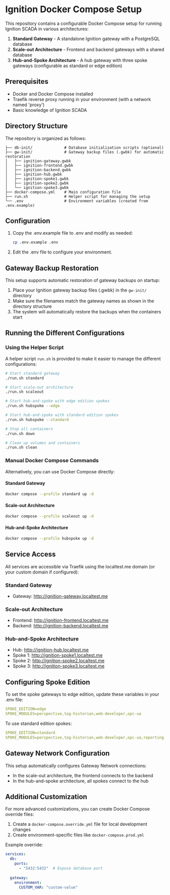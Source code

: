 # Ignition Docker Compose Setup

This repository contains a configurable Docker Compose setup for running Ignition SCADA in various architectures:

1. **Standard Gateway** - A standalone Ignition gateway with a PostgreSQL database
2. **Scale-out Architecture** - Frontend and backend gateways with a shared database
3. **Hub-and-Spoke Architecture** - A hub gateway with three spoke gateways (configurable as standard or edge edition)

## Prerequisites

- Docker and Docker Compose installed
- Traefik reverse proxy running in your environment (with a network named 'proxy')
- Basic knowledge of Ignition SCADA

## Directory Structure

The repository is organized as follows:

```text
├── db-init/              # Database initialization scripts (optional)
├── gw-init/              # Gateway backup files (.gwbk) for automatic restoration
│   ├── ignition-gateway.gwbk
│   ├── ignition-frontend.gwbk
│   ├── ignition-backend.gwbk
│   ├── ignition-hub.gwbk
│   ├── ignition-spoke1.gwbk
│   ├── ignition-spoke2.gwbk
│   └── ignition-spoke3.gwbk
├── docker-compose.yml    # Main configuration file
├── run.sh                # Helper script for managing the setup
└── .env                  # Environment variables (created from .env.example)
```

## Configuration

1. Copy the .env.example file to .env and modify as needed:

   ```bash
   cp .env.example .env
   ```

2. Edit the .env file to configure your environment.

## Gateway Backup Restoration

This setup supports automatic restoration of gateway backups on startup:

1. Place your Ignition gateway backup files (.gwbk) in the `gw-init/` directory
2. Make sure the filenames match the gateway names as shown in the directory structure
3. The system will automatically restore the backups when the containers start

## Running the Different Configurations

### Using the Helper Script

A helper script `run.sh` is provided to make it easier to manage the different configurations:

```bash
# Start standard gateway
./run.sh standard

# Start scale-out architecture
./run.sh scaleout

# Start hub-and-spoke with edge edition spokes
./run.sh hubspoke --edge

# Start hub-and-spoke with standard edition spokes
./run.sh hubspoke --standard

# Stop all containers
./run.sh down

# Clean up volumes and containers
./run.sh clean
```

### Manual Docker Compose Commands

Alternatively, you can use Docker Compose directly:

#### Standard Gateway

```bash
docker compose --profile standard up -d
```

#### Scale-out Architecture

```bash
docker compose --profile scaleout up -d
```

#### Hub-and-Spoke Architecture

```bash
docker compose --profile hubspoke up -d
```

## Service Access

All services are accessible via Traefik using the localtest.me domain (or your custom domain if configured):

### Standard Gateway

- Gateway: http://ignition-gateway.localtest.me

### Scale-out Architecture

- Frontend: http://ignition-frontend.localtest.me
- Backend: http://ignition-backend.localtest.me

### Hub-and-Spoke Architecture

- Hub: http://ignition-hub.localtest.me
- Spoke 1: http://ignition-spoke1.localtest.me
- Spoke 2: http://ignition-spoke2.localtest.me
- Spoke 3: http://ignition-spoke3.localtest.me

## Configuring Spoke Edition

To set the spoke gateways to edge edition, update these variables in your .env file:

```yaml
SPOKE_EDITION=edge
SPOKE_MODULES=perspective,tag-historian,web-developer,opc-ua
```

To use standard edition spokes:

```yaml
SPOKE_EDITION=standard
SPOKE_MODULES=perspective,tag-historian,web-developer,opc-ua,reporting,alarm-notification,sql-bridge,vision,voice-notification
```

## Gateway Network Configuration

This setup automatically configures Gateway Network connections:

- In the scale-out architecture, the frontend connects to the backend
- In the hub-and-spoke architecture, all spokes connect to the hub

## Additional Customization

For more advanced customizations, you can create Docker Compose override files:

1. Create a `docker-compose.override.yml` file for local development changes
2. Create environment-specific files like `docker-compose.prod.yml`

Example override:

```yaml
services:
  db:
    ports:
      - "5432:5432"  # Expose database port
  
  gateway:
    environment:
      CUSTOM_VAR: "custom-value"
```
